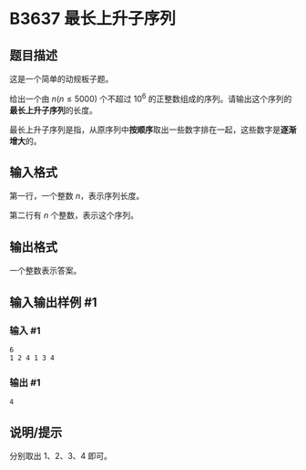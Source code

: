 # B3637 最长上升子序列

## 题目描述

这是一个简单的动规板子题。

给出一个由 $n(n\le 5000)$ 个不超过 $10^6$ 的正整数组成的序列。请输出这个序列的**最长上升子序列**的长度。

最长上升子序列是指，从原序列中**按顺序**取出一些数字排在一起，这些数字是**逐渐增大**的。

## 输入格式

第一行，一个整数 $n$，表示序列长度。

第二行有 $n$ 个整数，表示这个序列。

## 输出格式

一个整数表示答案。

## 输入输出样例 #1

### 输入 #1

```
6
1 2 4 1 3 4
```

### 输出 #1

```
4
```

## 说明/提示

分别取出 $1$、$2$、$3$、$4$ 即可。